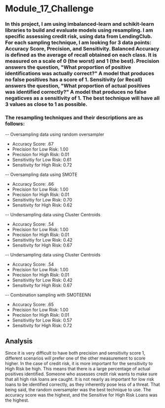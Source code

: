 # Module_17_Challenge

### In this project, I am using imbalanced-learn and schikit-learn libraries to build and evaluate models using resampling. I am specific assessing credit risk, using data from LendingClub. For each sampling technique, I am looking for 3 data points: Accuracy Score, Precision, and Sensitivity. Balanced Accuracy is defined as the average of recall obtained on each class. It is measured on a scale of 0 (the worst) and 1 (the best). Precision answers the question, "What proportion of positive identifications was actually correct?" A model that produces no false positives has a score of 1. Sensitivity (or Recall) answers the question, "What proportion of actual positives was identified correctly?" A model that produces no false negaticves as a sensitivity of 1. The best technique will have all 3 values as close to 1 as possible. 


### The resampling techniques and their descriptions are as follows: 

-- Oversampling data using random oversampler

  - Accuracy Score: .67
  - Precision for Low Risk: 1.00
  - Precision for High Risk: 0.01
  - Sensitivitiy for Low Risk: 0.61
  - Sensitivity for High Risk: 0.72

-- Oversampling data using SMOTE 

  - Accuracy Score: .66
  - Precision for Low Risk: 1.00
  - Precision for High Risk: 0.01
  - Sensitivitiy for Low Risk: 0.70
  - Sensitivity for High Risk: 0.62

-- Undersampling data using Cluster Centroids

  - Accuracy Score: .54
  - Precision for Low Risk: 1.00
  - Precision for High Risk: 0.01
  - Sensitivitiy for Low Risk: 0.42
  - Sensitivity for High Risk: 0.67

-- Undersampling data using Cluster Centroids

  - Accuracy Score: .54
  - Precision for Low Risk: 1.00
  - Precision for High Risk: 0.01
  - Sensitivitiy for Low Risk: 0.42
  - Sensitivity for High Risk: 0.67

-- Combination sampling with SMOTEENN

  - Accuracy Score: .65
  - Precision for Low Risk: 1.00
  - Precision for High Risk: 0.01
  - Sensitivitiy for Low Risk: 0.57
  - Sensitivity for High Risk: 0.72

## Analysis
Since it is very difficult to have both precision and sensitivity score 1, different scenarios will prefer one of the other measurement to score higher. In the case of credit risk, it is more important for the sensitivity to High Risk be high. This means that there is a large percentage of actual positives identified. Someone who assesses credit risk wants to make sure that all high risk loans are caught. It is not nearly as important for low risk loans to be identified correctly, as they inherently pose less of a threat. 
That being said, the random oversampler was the best technique to use. The accuracy score was the highest, and the Sensitive for High Risk Loans was the highest. 

